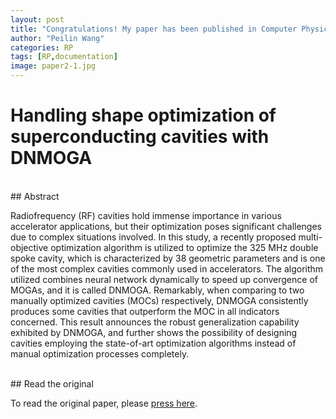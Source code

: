 ```yaml
---
layout: post
title: "Congratulations! My paper has been published in Computer Physics Communications on 12 February 2024"
author: "Peilin Wang"
categories: RP
tags: [RP,documentation]
image: paper2-1.jpg
---
```


# Handling shape optimization of superconducting cavities with DNMOGA
<br/>
## Abstract

Radiofrequency (RF) cavities hold immense importance in various accelerator applications, but their optimization poses significant challenges due to complex situations involved. In this study, a recently proposed multi-objective optimization algorithm is utilized to optimize the 325 MHz double spoke cavity, which is characterized by 38 geometric parameters and is one of the most complex cavities commonly used in accelerators. The algorithm utilized combines neural network dynamically to speed up convergence of MOGAs, and it is called DNMOGA. Remarkably, when comparing to two manually optimized cavities (MOCs) respectively, DNMOGA consistently produces some cavities that outperform the MOC in all indicators concerned. This result announces the robust generalization capability exhibited by DNMOGA, and further shows the possibility of designing cavities employing the state-of-art optimization algorithms instead of manual optimization processes completely. 

<br/>
## Read the original

To read the original paper, please [press here](https://www.sciencedirect.com/science/article/pii/S0010465524000596?via%3Dihub).


